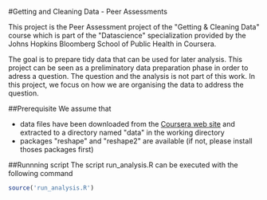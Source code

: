 #Getting and Cleaning Data - Peer Assessments

This project is the Peer Assessment project of the "Getting & Cleaning Data" course which is part of the "Datascience" specialization provided by the Johns Hopkins Bloomberg School of Public Health in Coursera.

The goal is to prepare tidy data that can be used for later analysis. This project can be seen as a preliminatory data preparation phase in order to adress a question. The question and the analysis is not part of this work. In this project, we focus on how we are organising the data to address the question.

##Prerequisite
We assume that
* data files have been downloaded from the [Coursera web site](https://d396qusza40orc.cloudfront.net/getdata%2Fprojectfiles%2FUCI%20HAR%20Dataset.zip) and extracted to a directory named "data" in the working directory
* packages "reshape" and "reshape2" are available (if not, please install thoses packages first)

##Runnning script
The script run_analysis.R can be executed with the following command
```R
source('run_analysis.R')
```
